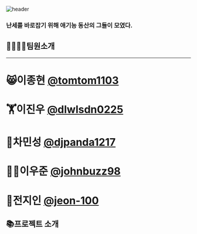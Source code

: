 ![header](https://capsule-render.vercel.app/api?type=waving&color=auto&height=250&section=header&text=📚Korea%20University%20Datathon%20-%20Peachtree&fontSize=40)

### 난세를 바로잡기 위해 애기능 동산의 그들이 모였다.

## 👨‍👨‍👧‍👧팀원소개
---
# 😸이종현 [@tomtom1103](https://github.com/tomtom1103)
# 🏋️이진우 [@dlwlsdn0225](https://github.com/dlwlsdn0225)
# 🐼차민성 [@djpanda1217](https://github.com/djpanda1217)
# 👩‍🚀이우준 [@johnbuzz98](https://github.com/johnbuzz98)
# 👸전지인 [@jeon-100](https://github.com/jeon-100)


## 📚프로젝트 소개

